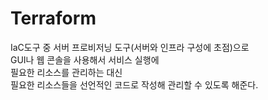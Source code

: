 # Terraform

IaC도구 중 서버 프로비저닝 도구(서버와 인프라 구성에 초점)으로  
GUI나 웹 콘솔을 사용해서 서비스 실행에  
필요한 리소스를 관리하는 대신  
필요한 리소스들을 선언적인 코드로 작성해 관리할 수 있도록 해준다.  
